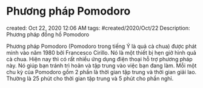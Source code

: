 ---
---

# Phương pháp Pomodoro

created: Oct 22, 2020 12:06 AM
tags: #created/2020/Oct/22
Description: Phương pháp đồng hồ Pomodoro

Phương pháp Pomodoro (Pomodoro trong tiếng Ý là quả cà chua) được phát minh vào năm 1980 bởi Francesco Cirillo. Nó là một thiết bị hẹn giờ hình quả cà chua. Hiện nay thì có rất nhiều ứng dụng điện thoại hỗ trợ phương pháp này. Nó giúp bạn tránh trì hoãn và tập trung vào việc bạn đang làm. Mỗi một chu kỳ của Pomodoro gồm 2 phần là thời gian tập trung và thời gian giải lao. Thường là 25 phút cho thời gian tập trung và 5 phút cho phần nghỉ.